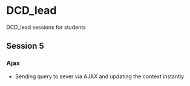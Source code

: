 # DCD_lead
DCD_lead sessions for students

## Session 5

### Ajax

- Sending query to sever via AJAX and updating the context instantly 
